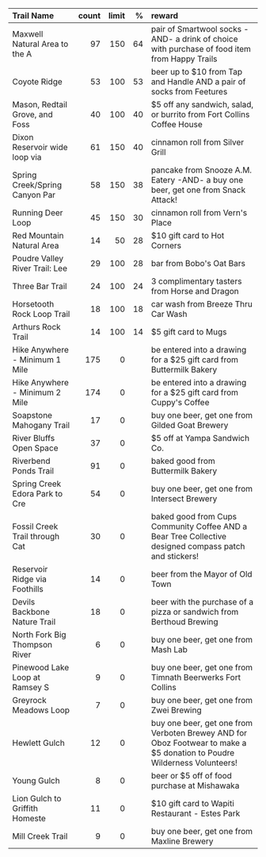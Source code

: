 | Trail Name                     |   count |   limit |   % | reward                                                                                                                  |
|:-------------------------------|--------:|--------:|----:|:------------------------------------------------------------------------------------------------------------------------|
| Maxwell Natural Area to the A  |      97 |     150 |  64 | pair of Smartwool socks -AND- a drink of choice with purchase of food item from Happy Trails                            |
| Coyote Ridge                   |      53 |     100 |  53 | beer up to $10 from Tap and Handle AND a pair of socks from Feetures                                                    |
| Mason, Redtail Grove, and Foss |      40 |     100 |  40 | $5 off any sandwich, salad, or burrito from Fort Collins Coffee House                                                   |
| Dixon Reservoir wide loop via  |      61 |     150 |  40 | cinnamon roll from Silver Grill                                                                                         |
| Spring Creek/Spring Canyon Par |      58 |     150 |  38 | pancake from Snooze A.M. Eatery -AND- a buy one beer, get one from Snack Attack!                                        |
| Running Deer Loop              |      45 |     150 |  30 | cinnamon roll from Vern's Place                                                                                         |
| Red Mountain Natural Area      |      14 |      50 |  28 | $10 gift card to Hot Corners                                                                                            |
| Poudre Valley River Trail: Lee |      29 |     100 |  28 | bar from Bobo's Oat Bars                                                                                                |
| Three Bar Trail                |      24 |     100 |  24 | 3 complimentary tasters from Horse and Dragon                                                                           |
| Horsetooth Rock Loop Trail     |      18 |     100 |  18 | car wash from Breeze Thru Car Wash                                                                                      |
| Arthurs Rock Trail             |      14 |     100 |  14 | $5 gift card to Mugs                                                                                                    |
| Hike Anywhere - Minimum 1 Mile |     175 |       0 |     | be entered into a drawing for a $25 gift card from Buttermilk Bakery                                                    |
| Hike Anywhere - Minimum 2 Mile |     174 |       0 |     | be entered into a drawing for a $25 gift card from Cuppy's Coffee                                                       |
| Soapstone Mahogany Trail       |      17 |       0 |     | buy one beer, get one from Gilded Goat Brewery                                                                          |
| River Bluffs Open Space        |      37 |       0 |     | $5 off at Yampa Sandwich Co.                                                                                            |
| Riverbend Ponds Trail          |      91 |       0 |     | baked good from Buttermilk Bakery                                                                                       |
| Spring Creek Edora Park to Cre |      54 |       0 |     | buy one beer, get one from Intersect Brewery                                                                            |
| Fossil Creek Trail through Cat |      30 |       0 |     | baked good from Cups Community Coffee AND a Bear Tree Collective designed compass patch and stickers!                   |
| Reservoir Ridge via Foothills  |      14 |       0 |     | beer from the Mayor of Old Town                                                                                         |
| Devils Backbone Nature Trail   |      18 |       0 |     | beer with the purchase of a pizza or sandwich from Berthoud Brewing                                                     |
| North Fork Big Thompson River  |       6 |       0 |     | buy one beer, get one from Mash Lab                                                                                     |
| Pinewood Lake Loop at Ramsey S |       9 |       0 |     | buy one beer, get one from Timnath Beerwerks Fort Collins                                                               |
| Greyrock Meadows Loop          |       7 |       0 |     | buy one beer, get one from Zwei Brewing                                                                                 |
| Hewlett Gulch                  |      12 |       0 |     | buy one beer, get one from Verboten Brewey AND for Oboz Footwear to make a $5 donation to Poudre Wilderness Volunteers! |
| Young Gulch                    |       8 |       0 |     | beer or $5 off of food purchase at Mishawaka                                                                            |
| Lion Gulch to Griffith Homeste |      11 |       0 |     | $10 gift card to Wapiti Restaurant - Estes Park                                                                         |
| Mill Creek Trail               |       9 |       0 |     | buy one beer, get one from Maxline Brewery                                                                              |
